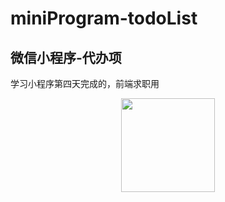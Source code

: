 # miniProgram-todoList
## 微信小程序-代办项
学习小程序第四天完成的，前端求职用
<div align=center><img width="150" height="150" src="https://img-blog.csdn.net/20161028230559575"/></div>
